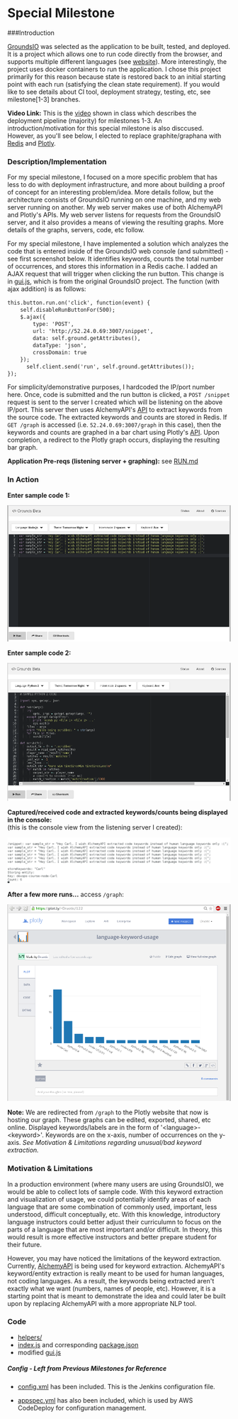 # Special Milestone

###Introduction

[GroundsIO](https://github.com/grounds/grounds.io) was selected as the application to
be built, tested, and deployed.  It is a project which allows one to run code directly from the browser, and supports
multiple different languages (see [website](http://beta.42grounds.io/)).  More interestingly, the project
uses docker containers to run the application.  I chose this project primarily for this reason because
state is restored back to an initial starting point with each run (satisfying the clean state
requirement). If you would like to see details about CI tool, deployment strategy, testing, etc, see milestone[1-3]
branches.

**Video Link:** This is the [video](...) shown in class which describes the deployment pipeline (majority) for milestones 1-3. An introduction/motivation for this special milestone is also disccused.  However, as you'll see below, I elected to replace graphite/graphana with [Redis](http://redis.io/) and [Plotly](https://plot.ly/).

### Description/Implementation

For my special milestone, I focused on a more specific problem that has less to do with deployment infrastructure, and more about building a proof of concept for an interesting problem/idea.  More details follow, but the architecture consists of GroundsIO running on one machine, and my web server running on another.  My web server makes use of both AlchemyAPI and Plotly's APIs.  My web server listens for requests from the GroundsIO server, and it also provides a means of viewing the resulting graphs.  More details of the graphs, servers, code, etc follow. 

For my special milestone, I have implemented a solution which analyzes the code that is entered inside
of the GroundsIO web console (and submitted) - see first screenshot below. It identifies keywords, counts the total number of occurrences,
and stores this information in a Redis cache.  I added an AJAX request that will trigger when clicking the run button. This change is in [gui.js](gui.js), which is from the original GroundsIO project. The function (with ajax addition) is as follows:

    this.button.run.on('click', function(event) {
        self.disableRunButtonFor(500);
        $.ajax({
            type: 'POST',
            url: 'http://52.24.0.69:3007/snippet',
            data: self.ground.getAttributes(),
            dataType: 'json',
            crossDomain: true
        });
          self.client.send('run', self.ground.getAttributes());
    });

For simplicity/demonstrative purposes, I hardcoded the IP/port number here.  Once, code is submitted and the run button is clicked, a `POST /snippet` request is sent to the server I created which will be listening on the above IP/port.  This server then uses AlchemyAPI's [API](http://www.alchemyapi.com/) to extract keywords from the source code.  The extracted keywords and counts are stored in Redis.  If `GET /graph` is accessed (i.e. `52.24.0.69:3007/graph` in this case), then the keywords and counts are graphed in a bar chart using Plotly's [API](https://plot.ly/python/bar-charts/).  Upon completion, a redirect to the Plotly graph occurs, displaying the resulting bar graph.


**Application Pre-reqs (listening server + graphing):** see [RUN.md](RUN.md)


### In Action

**Enter sample code 1:**

![](images/sample_code_0.png)

**Enter sample code 2:**

![](images/sample_code_1.png)


**Captured/received code and extracted keywords/counts being displayed in the console:**   
(this is the console view from the listening server I created):

![](images/console_out.png)


**After a few more runs...** access `/graph`:

![](images/graph.png)

**Note:** We are redirected from `/graph` to the Plotly website that now is hosting our graph.  These graphs can be edited, exported, shared, etc online.  Displayed keywords/labels are in the form of '\<language\>-\<keyword\>'. Keywords are on the x-axis, number of occurrences on the y-axis. *See Motivation & Limitations regarding unusual/bad keyword extraction.*

### Motivation & Limitations

In a production environment (where many users are using GroundsIO), we would be able to collect lots of
sample code.  With this keyword extraction and visualization of usage, we could potentially identify areas of
each language that are some combination of commonly used, important, less understood, difficult
conceptually, etc.  With this knowledge, introductory language instructors could better adjust their
curriculumn to focus on the parts of a language that are most important and/or difficult. In theory,
this would result is more effective instructors and better prepare student for their future.

However, you may have noticed the limitations of the keyword extraction.  Currently, [AlchemyAPI](http://www.alchemyapi.com/)
is being used for keyword extraction.  AlchemyAPI's keyword/entity extraction is
really meant to be used for human languages, not coding languages. As a result, the keywords being
extracted aren't exactly what we want (numbers, names of people, etc).  However, it is a starting point that is meant to demonstrate
the idea and could later be built upon by replacing AlchemyAPI with a more appropriate NLP tool.


### Code 

- [helpers/](helpers/)
- [index.js](index.js) and corresponding [package.json](package.json)
- modified [gui.js](gui.js)

##### Config - Left from Previous Milestones for Reference

  - [config.xml](config.xml) has been included. This is the Jenkins configuration file.

  - [appspec.yml](appspec.yml) has also been included, which is used by AWS CodeDeploy for configuration management.
